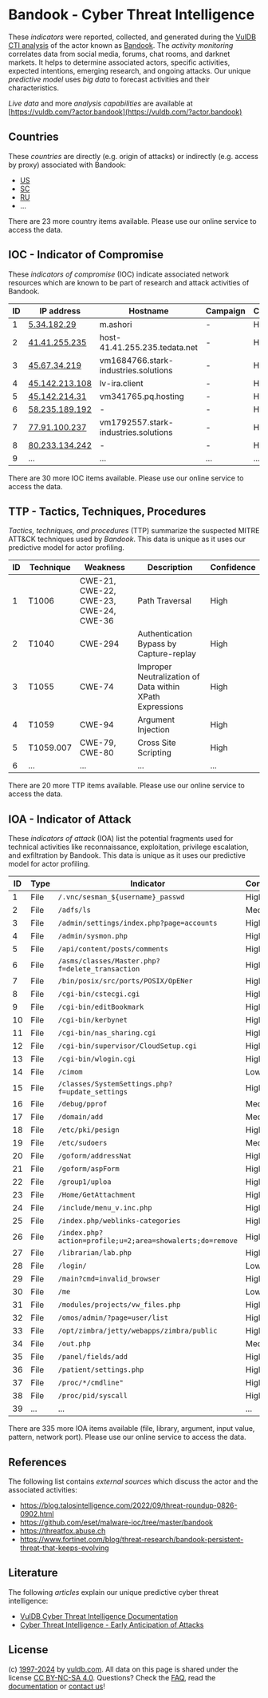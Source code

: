 # Bandook - Cyber Threat Intelligence

These _indicators_ were reported, collected, and generated during the [VulDB CTI analysis](https://vuldb.com/?kb.cti) of the actor known as [Bandook](https://vuldb.com/?actor.bandook). The _activity monitoring_ correlates data from social media, forums, chat rooms, and darknet markets. It helps to determine associated actors, specific activities, expected intentions, emerging research, and ongoing attacks. Our unique _predictive model_ uses _big data_ to forecast activities and their characteristics.

_Live data_ and more _analysis capabilities_ are available at [https://vuldb.com/?actor.bandook](https://vuldb.com/?actor.bandook)

## Countries

These _countries_ are directly (e.g. origin of attacks) or indirectly (e.g. access by proxy) associated with Bandook:

* [US](https://vuldb.com/?country.us)
* [SC](https://vuldb.com/?country.sc)
* [RU](https://vuldb.com/?country.ru)
* ...

There are 23 more country items available. Please use our online service to access the data.

## IOC - Indicator of Compromise

These _indicators of compromise_ (IOC) indicate associated network resources which are known to be part of research and attack activities of Bandook.

ID | IP address | Hostname | Campaign | Confidence
-- | ---------- | -------- | -------- | ----------
1 | [5.34.182.29](https://vuldb.com/?ip.5.34.182.29) | m.ashori | - | High
2 | [41.41.255.235](https://vuldb.com/?ip.41.41.255.235) | host-41.41.255.235.tedata.net | - | High
3 | [45.67.34.219](https://vuldb.com/?ip.45.67.34.219) | vm1684766.stark-industries.solutions | - | High
4 | [45.142.213.108](https://vuldb.com/?ip.45.142.213.108) | lv-ira.client | - | High
5 | [45.142.214.31](https://vuldb.com/?ip.45.142.214.31) | vm341765.pq.hosting | - | High
6 | [58.235.189.192](https://vuldb.com/?ip.58.235.189.192) | - | - | High
7 | [77.91.100.237](https://vuldb.com/?ip.77.91.100.237) | vm1792557.stark-industries.solutions | - | High
8 | [80.233.134.242](https://vuldb.com/?ip.80.233.134.242) | - | - | High
9 | ... | ... | ... | ...

There are 30 more IOC items available. Please use our online service to access the data.

## TTP - Tactics, Techniques, Procedures

_Tactics, techniques, and procedures_ (TTP) summarize the suspected MITRE ATT&CK techniques used by _Bandook_. This data is unique as it uses our predictive model for actor profiling.

ID | Technique | Weakness | Description | Confidence
-- | --------- | -------- | ----------- | ----------
1 | T1006 | CWE-21, CWE-22, CWE-23, CWE-24, CWE-36 | Path Traversal | High
2 | T1040 | CWE-294 | Authentication Bypass by Capture-replay | High
3 | T1055 | CWE-74 | Improper Neutralization of Data within XPath Expressions | High
4 | T1059 | CWE-94 | Argument Injection | High
5 | T1059.007 | CWE-79, CWE-80 | Cross Site Scripting | High
6 | ... | ... | ... | ...

There are 20 more TTP items available. Please use our online service to access the data.

## IOA - Indicator of Attack

These _indicators of attack_ (IOA) list the potential fragments used for technical activities like reconnaissance, exploitation, privilege escalation, and exfiltration by Bandook. This data is unique as it uses our predictive model for actor profiling.

ID | Type | Indicator | Confidence
-- | ---- | --------- | ----------
1 | File | `/.vnc/sesman_${username}_passwd` | High
2 | File | `/adfs/ls` | Medium
3 | File | `/admin/settings/index.php?page=accounts` | High
4 | File | `/admin/sysmon.php` | High
5 | File | `/api/content/posts/comments` | High
6 | File | `/asms/classes/Master.php?f=delete_transaction` | High
7 | File | `/bin/posix/src/ports/POSIX/OpENer` | High
8 | File | `/cgi-bin/cstecgi.cgi` | High
9 | File | `/cgi-bin/editBookmark` | High
10 | File | `/cgi-bin/kerbynet` | High
11 | File | `/cgi-bin/nas_sharing.cgi` | High
12 | File | `/cgi-bin/supervisor/CloudSetup.cgi` | High
13 | File | `/cgi-bin/wlogin.cgi` | High
14 | File | `/cimom` | Low
15 | File | `/classes/SystemSettings.php?f=update_settings` | High
16 | File | `/debug/pprof` | Medium
17 | File | `/domain/add` | Medium
18 | File | `/etc/pki/pesign` | High
19 | File | `/etc/sudoers` | Medium
20 | File | `/goform/addressNat` | High
21 | File | `/goform/aspForm` | High
22 | File | `/group1/uploa` | High
23 | File | `/Home/GetAttachment` | High
24 | File | `/include/menu_v.inc.php` | High
25 | File | `/index.php/weblinks-categories` | High
26 | File | `/index.php?action=profile;u=2;area=showalerts;do=remove` | High
27 | File | `/librarian/lab.php` | High
28 | File | `/login/` | Low
29 | File | `/main?cmd=invalid_browser` | High
30 | File | `/me` | Low
31 | File | `/modules/projects/vw_files.php` | High
32 | File | `/omos/admin/?page=user/list` | High
33 | File | `/opt/zimbra/jetty/webapps/zimbra/public` | High
34 | File | `/out.php` | Medium
35 | File | `/panel/fields/add` | High
36 | File | `/patient/settings.php` | High
37 | File | `/proc/*/cmdline"` | High
38 | File | `/proc/pid/syscall` | High
39 | ... | ... | ...

There are 335 more IOA items available (file, library, argument, input value, pattern, network port). Please use our online service to access the data.

## References

The following list contains _external sources_ which discuss the actor and the associated activities:

* https://blog.talosintelligence.com/2022/09/threat-roundup-0826-0902.html
* https://github.com/eset/malware-ioc/tree/master/bandook
* https://threatfox.abuse.ch
* https://www.fortinet.com/blog/threat-research/bandook-persistent-threat-that-keeps-evolving

## Literature

The following _articles_ explain our unique predictive cyber threat intelligence:

* [VulDB Cyber Threat Intelligence Documentation](https://vuldb.com/?kb.cti)
* [Cyber Threat Intelligence - Early Anticipation of Attacks](https://www.scip.ch/en/?labs.20201022)

## License

(c) [1997-2024](https://vuldb.com/?kb.changelog) by [vuldb.com](https://vuldb.com/?kb.about). All data on this page is shared under the license [CC BY-NC-SA 4.0](https://creativecommons.org/licenses/by-nc-sa/4.0/). Questions? Check the [FAQ](https://vuldb.com/?kb.faq), read the [documentation](https://vuldb.com/?kb) or [contact us](https://vuldb.com/?contact)!
